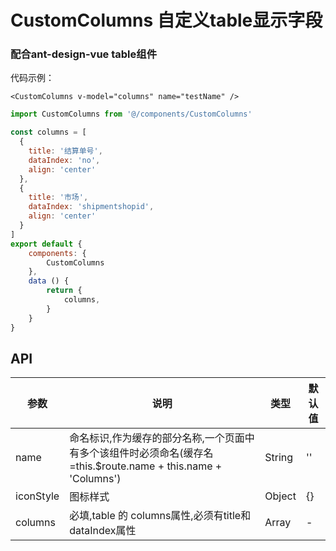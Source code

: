 # CustomColumns 自定义table显示字段
### 配合ant-design-vue table组件


代码示例：
```
<CustomColumns v-model="columns" name="testName" />
```

```javascript
import CustomColumns from '@/components/CustomColumns'

const columns = [
  {
    title: '结算单号',
    dataIndex: 'no',
    align: 'center'
  },
  {
    title: '市场',
    dataIndex: 'shipmentshopid',
    align: 'center'
  }
]
export default {
    components: {
        CustomColumns
    },
    data () {
        return {
            columns,
        }
    }
}
```



## API


参数 | 说明 | 类型 | 默认值
----|------|-----|------
name | 命名标识,作为缓存的部分名称,一个页面中有多个该组件时必须命名(缓存名=this.$route.name + this.name + 'Columns') | String | ''
iconStyle | 图标样式 | Object | {}
columns | 必填,table 的 columns属性,必须有title和dataIndex属性 | Array | -